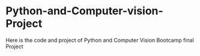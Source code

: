 # Python-and-Computer-vision-Project
Here is the code and project of Python and Computer Vision Bootcamp final Project
